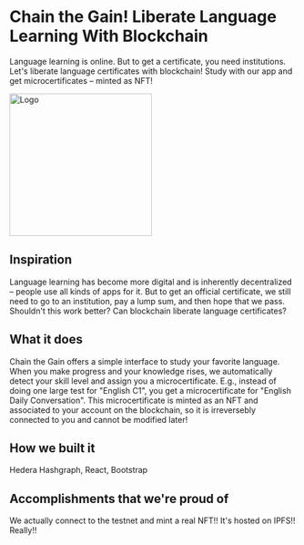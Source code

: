 # Chain the Gain! Liberate Language Learning With Blockchain

Language learning is online. But to get a certificate, you need institutions. Let's liberate language certificates with blockchain! Study with our app and get microcertificates – minted as NFT!

<img src="https://github.com/vauhochzett/liberate-language-learning/assets/5780401/d0e7b601-08b6-472d-9f95-7bd32b0981be" alt="Logo" width="250"/>

## Inspiration

Language learning has become more digital and is inherently decentralized – people use all kinds of apps for it. But to get an official certificate, we still need to go to an institution, pay a lump sum, and then hope that we pass. Shouldn't this work better? Can blockchain liberate language certificates?

## What it does

Chain the Gain offers a simple interface to study your favorite language. When you make progress and your knowledge rises, we automatically detect your skill level and assign you a microcertificate. E.g., instead of doing one large test for "English C1", you get a microcertificate for "English Daily Conversation". This microcertificate is minted as an NFT and associated to your account on the blockchain, so it is irreversebly connected to you and cannot be modified later!

## How we built it

Hedera Hashgraph, React, Bootstrap

## Accomplishments that we're proud of

We actually connect to the testnet and mint a real NFT!! It's hosted on IPFS!! Really!!
